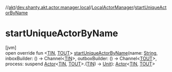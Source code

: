 //[akt](../../../index.md)/[dev.shanty.akt.actor.manager.local](../index.md)/[LocalActorManager](index.md)/[startUniqueActorByName](start-unique-actor-by-name.md)

# startUniqueActorByName

[jvm]\
open override fun &lt;[TIN](start-unique-actor-by-name.md), [TOUT](start-unique-actor-by-name.md)&gt; [startUniqueActorByName](start-unique-actor-by-name.md)(name: [String](https://kotlinlang.org/api/latest/jvm/stdlib/kotlin/-string/index.html), inboxBuilder: () -&gt; Channel&lt;[TIN](start-unique-actor-by-name.md)&gt;, outboxBuilder: () -&gt; Channel&lt;[TOUT](start-unique-actor-by-name.md)&gt;, process: suspend [Actor](../../dev.shanty.akt.actor/-actor/index.md)&lt;[TIN](start-unique-actor-by-name.md), [TOUT](start-unique-actor-by-name.md)&gt;.([TIN](start-unique-actor-by-name.md)) -&gt; [Unit](https://kotlinlang.org/api/latest/jvm/stdlib/kotlin/-unit/index.html)): [Actor](../../dev.shanty.akt.actor/-actor/index.md)&lt;[TIN](start-unique-actor-by-name.md), [TOUT](start-unique-actor-by-name.md)&gt;
